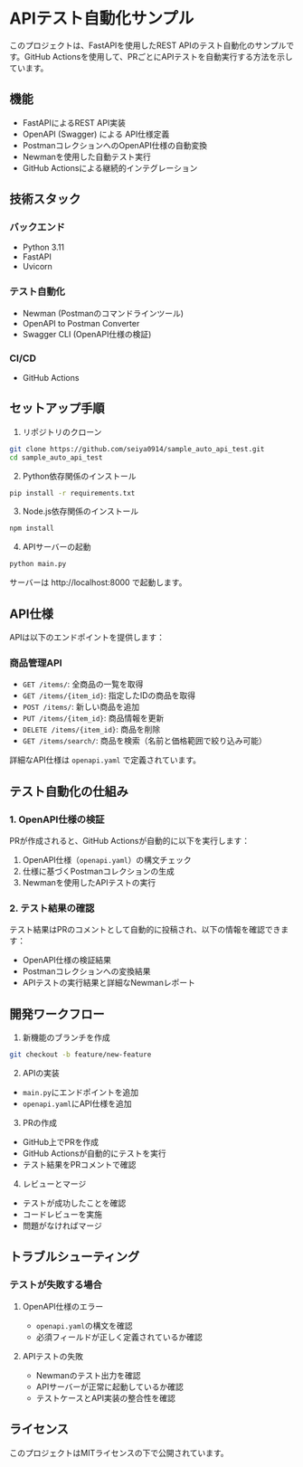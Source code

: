 # APIテスト自動化サンプル

このプロジェクトは、FastAPIを使用したREST APIのテスト自動化のサンプルです。GitHub Actionsを使用して、PRごとにAPIテストを自動実行する方法を示しています。

## 機能

- FastAPIによるREST API実装
- OpenAPI (Swagger) による API仕様定義
- PostmanコレクションへのOpenAPI仕様の自動変換
- Newmanを使用した自動テスト実行
- GitHub Actionsによる継続的インテグレーション

## 技術スタック

### バックエンド
- Python 3.11
- FastAPI
- Uvicorn

### テスト自動化
- Newman (Postmanのコマンドラインツール)
- OpenAPI to Postman Converter
- Swagger CLI (OpenAPI仕様の検証)

### CI/CD
- GitHub Actions

## セットアップ手順

1. リポジトリのクローン
```bash
git clone https://github.com/seiya0914/sample_auto_api_test.git
cd sample_auto_api_test
```

2. Python依存関係のインストール
```bash
pip install -r requirements.txt
```

3. Node.js依存関係のインストール
```bash
npm install
```

4. APIサーバーの起動
```bash
python main.py
```

サーバーは http://localhost:8000 で起動します。

## API仕様

APIは以下のエンドポイントを提供します：

### 商品管理API

- `GET /items/`: 全商品の一覧を取得
- `GET /items/{item_id}`: 指定したIDの商品を取得
- `POST /items/`: 新しい商品を追加
- `PUT /items/{item_id}`: 商品情報を更新
- `DELETE /items/{item_id}`: 商品を削除
- `GET /items/search/`: 商品を検索（名前と価格範囲で絞り込み可能）

詳細なAPI仕様は `openapi.yaml` で定義されています。

## テスト自動化の仕組み

### 1. OpenAPI仕様の検証
PRが作成されると、GitHub Actionsが自動的に以下を実行します：
1. OpenAPI仕様（`openapi.yaml`）の構文チェック
2. 仕様に基づくPostmanコレクションの生成
3. Newmanを使用したAPIテストの実行

### 2. テスト結果の確認
テスト結果はPRのコメントとして自動的に投稿され、以下の情報を確認できます：
- OpenAPI仕様の検証結果
- Postmanコレクションへの変換結果
- APIテストの実行結果と詳細なNewmanレポート

## 開発ワークフロー

1. 新機能のブランチを作成
```bash
git checkout -b feature/new-feature
```

2. APIの実装
- `main.py`にエンドポイントを追加
- `openapi.yaml`にAPI仕様を追加

3. PRの作成
- GitHub上でPRを作成
- GitHub Actionsが自動的にテストを実行
- テスト結果をPRコメントで確認

4. レビューとマージ
- テストが成功したことを確認
- コードレビューを実施
- 問題がなければマージ

## トラブルシューティング

### テストが失敗する場合
1. OpenAPI仕様のエラー
   - `openapi.yaml`の構文を確認
   - 必須フィールドが正しく定義されているか確認

2. APIテストの失敗
   - Newmanのテスト出力を確認
   - APIサーバーが正常に起動しているか確認
   - テストケースとAPI実装の整合性を確認

## ライセンス

このプロジェクトはMITライセンスの下で公開されています。
